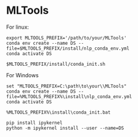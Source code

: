 # MLTools

For linux:

```
export MLTOOLS_PREFIX='/path/to/your/MLTools'
conda env create --name DS --file=$MLTOOLS_PREFIX/install/nlp_conda_env.yml
conda activate DS
```

```
$MLTOOLS_PREFIX/install/conda_init.sh
```

For Windows
```
set "MLTOOLS_PREFIX=C:\path\to\your\\MLTools"
conda env create --name DS --file=%MLTOOLS_PREFIX%\install\nlp_conda_env.yml
conda activate DS
```

```
%MLTOOLS_PREFIX%\install\conda_init.bat
```



```
pip install ipykernel
python -m ipykernel install --user --name=DS
```
